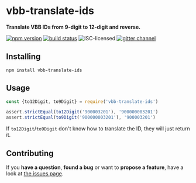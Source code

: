 # vbb-translate-ids

**Translate VBB IDs from 9-digit to 12-digit and reverse.**

[![npm version](https://img.shields.io/npm/v/vbb-translate-ids.svg)](https://www.npmjs.com/package/vbb-translate-ids)
[![build status](https://img.shields.io/travis/derhuerst/vbb-translate-ids.svg)](https://travis-ci.org/derhuerst/vbb-translate-ids)
![ISC-licensed](https://img.shields.io/github/license/derhuerst/vbb-translate-ids.svg)
[![gitter channel](https://badges.gitter.im/derhuerst/vbb-rest.svg)](https://gitter.im/derhuerst/vbb-rest)


## Installing

```shell
npm install vbb-translate-ids
```


## Usage

```js
const {to12Digit, to9Digit} = require('vbb-translate-ids')

assert.strictEqual(to12Digit('900003201'), '900000003201')
assert.strictEqual(to9Digit('900000003201'), '900003201')
```

If `to12Digit`/`to9Digit` don't know how to translate the ID, they will just return it.


## Contributing

If you **have a question**, **found a bug** or want to **propose a feature**, have a look at [the issues page](https://github.com/derhuerst/vbb-translate-ids/issues).
